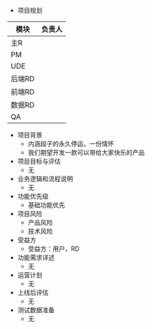 * 项目规划

| 模块     | 负责人   |
| -------- | -----: |
| 主R      |      |
| PM       |      |
| UDE      |      |
| 后端RD    |      |
| 前端RD    |       |
| 数据RD    |       |
| QA       |       |

* 项目背景
  * 内涵段子的永久停运，一份情怀
  * 我们期望开发一款可以带给大家快乐的产品
* 项目目标与评估
  * 无
* 业务逻辑和流程说明
  * 无
* 功能优先级
  * 基础功能优先
* 项目风险
  * 产品风险
  * 技术风险
* 受益方
  * 受益方：用户，RD
* 功能需求详述
  * 无
* 运营计划
  * 无
* 上线后评估
  * 无
* 测试数据准备
  * 无

